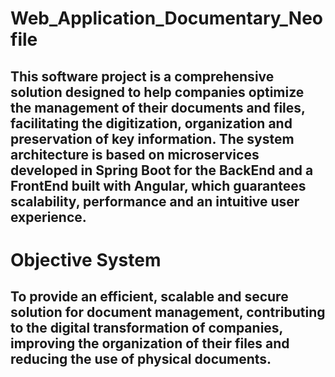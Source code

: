 # Web_Application_Documentary_Neofile

## This software project is a comprehensive solution designed to help companies optimize the management of their documents and files, facilitating the digitization, organization and preservation of key information. The system architecture is based on microservices developed in Spring Boot for the BackEnd and a FrontEnd built with Angular, which guarantees scalability, performance and an intuitive user experience.

# Objective System
## To provide an efficient, scalable and secure solution for document management, contributing to the digital transformation of companies, improving the organization of their files and reducing the use of physical documents.



